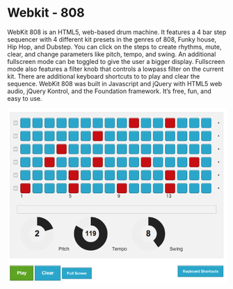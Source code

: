 Webkit - 808
============

WebKit 808 is an HTML5, web-based drum machine. It features a 4 bar step sequencer with 4 different kit presets in the genres of 808, Funky house, Hip Hop, and Dubstep. You can click on the steps to create rhythms, mute, clear, and change parameters like pitch, tempo, and swing. An additional fullscreen mode can be toggled to give the user a bigger display. Fullscreen mode also features a filter knob that controls a lowpass filter on the current kit. There are additional keyboard shortcuts to to play and clear the sequence. WebKit 808 was built in Javascript and jQuery with HTML5 web audio, jQuery Kontrol, and the Foundation framework. It’s free, fun, and easy to use.

![Alt text](/images/screenshot.png)